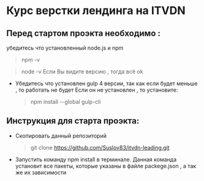 # Курс верстки лендинга на ITVDN

## Перед стартом проэкта необходимо :

убедитесь что установленный node.js и npm

> npm -v

> node -v
> Если Вы видите версию , тогда всё ok

- Убедитесь что установлен gulp 4 версии, так как если будет меньше , то работать не будет
  Если он не установлен , то установите:
  > npm install --global gulp-cli

## Инструкция для старта проэкта:

- Скопировать данный репозиторий

  > git clone https://github.com/Suslov83/itvdn-leading.git

- Запустить команду npm install в терминале.
  Данная команда установит все пакеты, которые указаны в файле
  packege.json , а так же их зависимости
